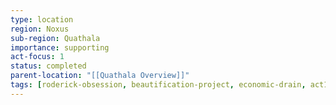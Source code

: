 ```yaml
---
type: location
region: Noxus
sub-region: Quathala
importance: supporting
act-focus: 1
status: completed
parent-location: "[[Quathala Overview]]"
tags: [roderick-obsession, beautification-project, economic-drain, act1-focus]
---
```

